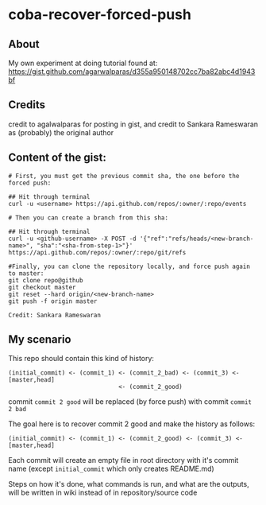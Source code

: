 # coba-recover-forced-push

## About

My own experiment at doing tutorial found at: https://gist.github.com/agarwalparas/d355a950148702cc7ba82abc4d1943bf

## Credits

credit to agalwalparas for posting in gist, and credit to Sankara Rameswaran as (probably) the original author

## Content of the gist:

```
# First, you must get the previous commit sha, the one before the forced push:

## Hit through terminal
curl -u <username> https://api.github.com/repos/:owner/:repo/events

# Then you can create a branch from this sha:

## Hit through terminal
curl -u <github-username> -X POST -d '{"ref":"refs/heads/<new-branch-name>", "sha":"<sha-from-step-1>"}' https://api.github.com/repos/:owner/:repo/git/refs

#Finally, you can clone the repository locally, and force push again to master:
git clone repo@github
git checkout master
git reset --hard origin/<new-branch-name>
git push -f origin master

Credit: Sankara Rameswaran
```

## My scenario

This repo should contain this kind of history:

```
(initial_commit) <- (commit_1) <- (commit_2_bad) <- (commit_3) <- [master,head]
                               <- (commit_2_good)
```

commit `commit 2 good` will be replaced (by force push) with commit `commit 2 bad`

The goal here is to recover commit 2 good and make the history as follows:

```
(initial_commit) <- (commit_1) <- (commit_2_good) <- (commit_3) <- [master,head]
```

Each commit will create an empty file in root directory with it's commit name (except `initial_commit` which only creates README.md)

Steps on how it's done, what commands is run, and what are the outputs, will be written in wiki instead of in repository/source code
